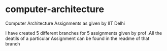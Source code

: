 # computer-architecture
Computer Architecture Assignments as given by IIT Delhi

I have created 5 different branches for 5 assignments given by prof .All the deatils of a particular Assignment can be found in the readme of that branch 
